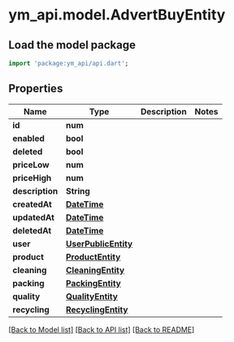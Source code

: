 # ym_api.model.AdvertBuyEntity

## Load the model package
```dart
import 'package:ym_api/api.dart';
```

## Properties
Name | Type | Description | Notes
------------ | ------------- | ------------- | -------------
**id** | **num** |  | 
**enabled** | **bool** |  | 
**deleted** | **bool** |  | 
**priceLow** | **num** |  | 
**priceHigh** | **num** |  | 
**description** | **String** |  | 
**createdAt** | [**DateTime**](DateTime.md) |  | 
**updatedAt** | [**DateTime**](DateTime.md) |  | 
**deletedAt** | [**DateTime**](DateTime.md) |  | 
**user** | [**UserPublicEntity**](UserPublicEntity.md) |  | 
**product** | [**ProductEntity**](ProductEntity.md) |  | 
**cleaning** | [**CleaningEntity**](CleaningEntity.md) |  | 
**packing** | [**PackingEntity**](PackingEntity.md) |  | 
**quality** | [**QualityEntity**](QualityEntity.md) |  | 
**recycling** | [**RecyclingEntity**](RecyclingEntity.md) |  | 

[[Back to Model list]](../README.md#documentation-for-models) [[Back to API list]](../README.md#documentation-for-api-endpoints) [[Back to README]](../README.md)


